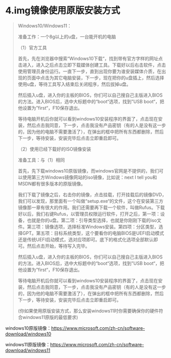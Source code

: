 # 4.img镜像使用原版安装方式

> Windows10/Windows11：
>
> 准备工作：一个8g以上的u盘，一台能开机的电脑
>
> （1）官方工具
>
> 首先，先在浏览器中搜索“Windows10下载“，找到带有官方字样的网址点击进入，进入之后点击立即下载媒体创建工具。下载好以后右击软件，点击使用管理员身份运行。一直下一步，直到出现你要为谁安装媒体介质，在出现的页面中点击为其它电脑安装，下一步，现在把你的u盘插上，然后选择使用u盘，等待工具写入结束后关闭程序，然后拔掉u盘。
>
>    然后插入u盘，进入你的主板的BIOS，你们可以自己搜自己主版进入BIOS的方法。进入BIOS后，选中大标题中的“boot“选项，找到”USB boot“，把他设置为”first“，F10保存退出。
>
>    等待电脑开机后你就可以看到windows10安装程序的界面了，点击现在安装，然后点击我同意，下一步，点击我没有产品密钥（有的人是没有这一步的，因为他的电脑不需要激活了），在弹出的框中把所有东西都删除，然后下一步，等待安装，安装完毕后点击立即重启即可。
>
> （2）使用已经下载好的ISO镜像安装
>
> 准备工具：与（1）相同
>
> 首先，先下载windows10原版镜像，而windows官网是不提供的，我们可以使用第三方Windows镜像网站的iso镜像，比如说：next I tell you和MSDN都有很多版本的原版镜像。
>
> 我们下载了镜像之后，右击你的镜像，点击挂载，打开挂载后的镜像DVD，我们可以发现，那里面有一个叫做“setup.exe“的文件，这个在安装第三方镜像那一章有很大的作用。我们还需要再下载一个软件，叫做Rufus。下载好以后，我们右键Rufus，以管理员权限运行软件，打开之后，第一项：设备，也就是你的u盘。第二项：引导类型选择，也就是你刚刚下载的iso文件。第三项：镜像选项，选择标准Windows安装。第四项：分区类型，选择GPT。第五项：目标系统类型，这个要看你的电脑BIOS是UEFI启动模式还是传统UEFI启动模式，选对应项即可。底下的格式化选项全部默认即可。然后点击开始，等待写入完毕。
>
> 然后插入u盘，进入你的主板的BIOS，你们可以自己搜自己主版进入BIOS的方法。进入BIOS后，选中大标题中的“boot“选项，找到”USB boot“，把他设置为”first“，F10保存退出。
>
>    等待电脑开机后你就可以看到windows10安装程序的界面了，点击现在安装，然后点击我同意，下一步，点击我没有产品密钥（有的人是没有这一步的，因为他的电脑不需要激活了），在弹出的框中把所有东西都删除，然后下一步，等待安装，安装完毕后点击立即重启即可。
>
> (你如果使用原版安装方式，那么安装windows11时你需要确保你的硬件符合windows11原版的最低要求)

windows10原版镜像：https://www.microsoft.com/zh-cn/software-download/windows10

windows11原版镜像：https://www.microsoft.com/zh-cn/software-download/windows11